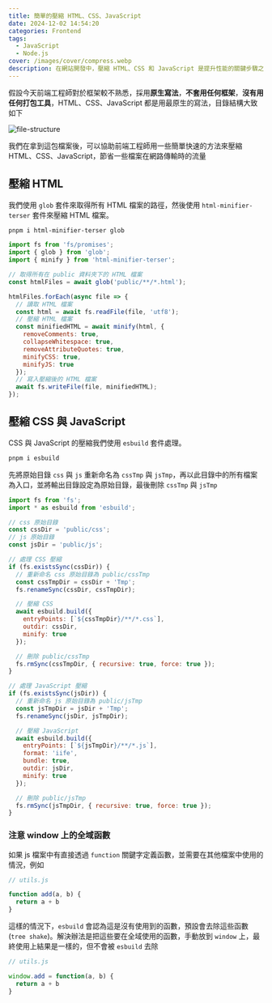 ```yaml
---
title: 簡單的壓縮 HTML、CSS、JavaScript
date: 2024-12-02 14:54:20
categories: Frontend
tags:
  - JavaScript
  - Node.js
cover: /images/cover/compress.webp
description: 在網站開發中，壓縮 HTML、CSS 和 JavaScript 是提升性能的關鍵步驟之一。這篇文章介紹了幾個實用的套件，能有效減少檔案大小，縮短加載時間。
---
```


假設今天前端工程師對於框架較不熟悉，採用**原生寫法**，**不套用任何框架**，**沒有用任何打包工具**，HTML、CSS、JavaScript 都是用最原生的寫法，目錄結構大致如下

![file-structure](/images/posts/minify-web-files/file-structure.webp)

我們在拿到這包檔案後，可以協助前端工程師用一些簡單快速的方法來壓縮 HTML、CSS、JavaScript，節省一些檔案在網路傳輸時的流量

## 壓縮 HTML

我們使用 `glob` 套件來取得所有 HTML 檔案的路徑，然後使用 `html-minifier-terser` 套件來壓縮 HTML 檔案。

```Bash
pnpm i html-minifier-terser glob
```

```JavaScript
import fs from 'fs/promises';
import { glob } from 'glob';
import { minify } from 'html-minifier-terser';

// 取得所有在 public 資料夾下的 HTML 檔案
const htmlFiles = await glob('public/**/*.html');

htmlFiles.forEach(async file => {
  // 讀取 HTML 檔案
  const html = await fs.readFile(file, 'utf8');
  // 壓縮 HTML 檔案
  const minifiedHTML = await minify(html, {
    removeComments: true,
    collapseWhitespace: true,
    removeAttributeQuotes: true,
    minifyCSS: true,
    minifyJS: true
  });
  // 寫入壓縮後的 HTML 檔案
  await fs.writeFile(file, minifiedHTML);
});
```

## 壓縮 CSS 與 JavaScript

CSS 與 JavaScript 的壓縮我們使用 `esbuild` 套件處理。

```Bash
pnpm i esbuild
```

先將原始目錄 `css` 與 `js` 重新命名為 `cssTmp` 與 `jsTmp`，再以此目錄中的所有檔案為入口，並將輸出目錄設定為原始目錄，最後刪除 `cssTmp` 與 `jsTmp`

```JavaScript
import fs from 'fs';
import * as esbuild from 'esbuild';

// css 原始目錄
const cssDir = 'public/css';
// js 原始目錄
const jsDir = 'public/js';

// 處理 CSS 壓縮
if (fs.existsSync(cssDir)) {
  // 重新命名 css 原始目錄為 public/cssTmp
  const cssTmpDir = cssDir + 'Tmp';
  fs.renameSync(cssDir, cssTmpDir);

  // 壓縮 CSS
  await esbuild.build({
    entryPoints: [`${cssTmpDir}/**/*.css`],
    outdir: cssDir,
    minify: true
  });

  // 刪除 public/cssTmp
  fs.rmSync(cssTmpDir, { recursive: true, force: true });
}

// 處理 JavaScript 壓縮
if (fs.existsSync(jsDir)) {
  // 重新命名 js 原始目錄為 public/jsTmp
  const jsTmpDir = jsDir + 'Tmp';
  fs.renameSync(jsDir, jsTmpDir);

  // 壓縮 JavaScript
  await esbuild.build({
    entryPoints: [`${jsTmpDir}/**/*.js`],
    format: 'iife',
    bundle: true,
    outdir: jsDir,
    minify: true
  });

  // 刪除 public/jsTmp
  fs.rmSync(jsTmpDir, { recursive: true, force: true });
}
```

### 注意 window 上的全域函數

如果 js 檔案中有直接透過 `function` 關鍵字定義函數，並需要在其他檔案中使用的情況，例如

```JavaScript
// utils.js

function add(a, b) {
  return a + b
}
```

這樣的情況下，`esbuild` 會認為這是沒有使用到的函數，預設會去除這些函數 (`tree shake`)。解決辦法是把這些要在全域使用的函數，手動放到 `window` 上，最終使用上結果是一樣的，但不會被 `esbuild` 去除

```JavaScript
// utils.js

window.add = function(a, b) {
  return a + b
}
```
